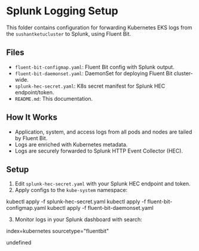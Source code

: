 # Splunk Logging Setup

This folder contains configuration for forwarding Kubernetes EKS logs from the `sushantketucluster` to Splunk, using Fluent Bit.

## Files

- `fluent-bit-configmap.yaml`: Fluent Bit config with Splunk output.
- `fluent-bit-daemonset.yaml`: DaemonSet for deploying Fluent Bit cluster-wide.
- `splunk-hec-secret.yaml`: K8s secret manifest for Splunk HEC endpoint/token.
- `README.md`: This documentation.

## How It Works

- Application, system, and access logs from all pods and nodes are tailed by Fluent Bit.
- Logs are enriched with Kubernetes metadata.
- Logs are securely forwarded to Splunk HTTP Event Collector (HEC).

## Setup

1. Edit `splunk-hec-secret.yaml` with your Splunk HEC endpoint and token.
2. Apply configs to the `kube-system` namespace:

kubectl apply -f splunk-hec-secret.yaml
kubectl apply -f fluent-bit-configmap.yaml
kubectl apply -f fluent-bit-daemonset.yaml

3. Monitor logs in your Splunk dashboard with search:

index=kubernetes sourcetype="fluentbit"

 
undefined